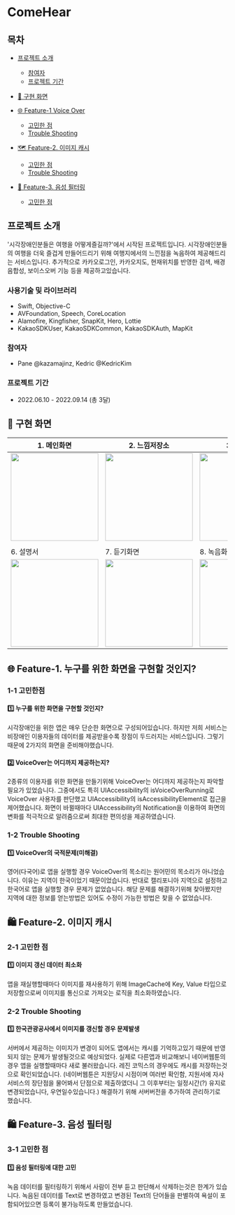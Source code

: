 # ComeHear

## 목차
- [프로젝트 소개](#프로젝트-소개)
    - [참여자](#참여자)
    - [프로젝트 기간](#프로젝트-기간)
- [📱 구현 화면](#-구현-화면)

- [🌐 Feature-1 Voice Over](#-Feature-1-Voice-Over)
    + [고민한 점](#1-1-고민한-점) 
    + [Trouble Shooting](#1-2-Trouble-Shooting)

- [🗺 Feature-2. 이미지 캐시](#-feature-2-이미지-캐시)
    + [고민한 점](#2-1-고민한-점)
    + [Trouble Shooting](#2-2-Trouble-Shooting)

- [📢 Feature-3. 음성 필터링](#-feature-2-음성-필터링)
    + [고민한 점](#2-1-고민한-점)


## 프로젝트 소개
'시각장애인분들은 여행을 어떻게즐길까?'에서 시작된 프로젝트입니다.
시각장애인분들의 여행을 더욱 즐겁게 만들어드리기 위해 여행지에서의 느낀점을 녹음하여 제공해드리는 서비스입니다.
추가적으로 카카오로그인, 카카오지도, 현재위치를 반영한 검색, 배경음합성, 보이스오버 기능 등을 제공하고있습니다.

### 사용기술 및 라이브러리
- Swift, Objective-C
- AVFoundation, Speech, CoreLocation
- Alamofire, Kingfisher, SnapKit, Hero, Lottie
- KakaoSDKUser, KakaoSDKCommon, KakaoSDKAuth, MapKit

### 참여자
- Pane @kazamajinz, Kedric @KedricKim

### 프로젝트 기간 
- 2022.06.10 - 2022.09.14 (총 3달)

## 📱 구현 화면
|1. 메인화면|2. 느낌저장소|3. 검색화면|4. GPS검색화면|5. 즐겨찾기|6. 마이페이지|
|-|-|-|-|-|-|
|<img width="200" src="https://user-images.githubusercontent.com/62927862/205610298-60553c0d-95b5-4ae4-814c-9710e33a27bd.gif">|<img width="200" src="https://user-images.githubusercontent.com/62927862/205610569-3d13ef21-792f-4f60-bba4-0eabe2e1133a.gif">|<img width="200" src="https://user-images.githubusercontent.com/62927862/205611113-bde50da1-93ec-4e6e-90e7-5f9a43ff4d4f.gif">|<img width="200" src="https://user-images.githubusercontent.com/62927862/205611341-cc53b1aa-9413-4911-878c-6bf943ad048f.gif">|<img width="200" src="https://user-images.githubusercontent.com/62927862/205611552-00039e8f-7286-4083-a773-ab0ffe4513b4.gif">|<img width="200" src="https://user-images.githubusercontent.com/62927862/205611757-c4d5c651-9e89-4e06-8082-b66fd0cc8fc4.gif">|
|||||||
|6. 설명서|7. 듣기화면|8. 녹음화면|9. 영어화면|10. 일본어화면|
|<img width="200" src="https://user-images.githubusercontent.com/62927862/205616612-7f0745cc-0e0b-42b1-baf4-c730c07c1b57.gif">|<img width="200" src="https://user-images.githubusercontent.com/62927862/205618163-9dc7371c-3e22-4c82-ac5d-9ff9eef8395b.gif">|<img width="200" src="https://user-images.githubusercontent.com/62927862/205618215-0444257c-4bf0-4ff4-8608-5931aa355a22.gif">|<img width="200" src="https://user-images.githubusercontent.com/62927862/205618171-d5cc88b2-71b4-47ad-808b-cee9375d9536.gif">|<img width="200" src="https://user-images.githubusercontent.com/62927862/205618223-b30fbc27-9827-4128-8e96-7ac7c156c1a3.gif">|


## 🌐 Feature-1. 누구를 위한 화면을 구현할 것인지?
### 1-1 고민한점
#### 1️⃣ 누구를 위한 화면을 구현할 것인지?
시각장애인을 위한 앱은 매우 단순한 화면으로 구성되어있습니다.
하지만 저희 서비스는 비장애인 이용자들의 데이터를 제공받을수록 장점이 두드러지는 서비스입니다.
그렇기 때문에 2가지의 화면을 준비해야했습니다.

#### 2️⃣ VoiceOver는 어디까지 제공하는지?
2종류의 이용자를 위한 화면을 만들기위해 VoiceOver는 어디까지 제공하는지 파악할 필요가 있었습니다.
그중에서도 특히 UIAccessibility의 isVoiceOverRunning로 VoiceOver 사용자를 판단했고 UIAccessibility의 isAccessibilityElement로 접근을 제어했습니다.
화면이 바뀔때마다 UIAccessibility의 Notification을 이용하여 화면의 변화를 적극적으로 알려줌으로써 최대한 편의성을 제공하였습니다.

### 1-2 Trouble Shooting
#### 1️⃣ VoiceOver의 국적문제(미해결)
영어(다국어)로 앱을 실행할 경우 VoiceOver의 목소리는 원어민의 목소리가 아니었습니다. 이유는 지역이 한국이었기 때문이었습니다.
반대로 캘리포니아 지역으로 설정하고 한국어로 앱을 실행할 경우 문제가 없었습니다.
해당 문제를 해결하기위해 찾아봤지만 지역에 대한 정보를 얻는방법은 있어도 수정이 가능한 방법은 찾을 수 없었습니다.


## 🛍 Feature-2. 이미지 캐시
### 2-1 고민한 점 
#### 1️⃣ 이미지 갱신 데이터 최소화
앱을 재실행할때마다 이미지를 재사용하기 위해 ImageCache에 Key, Value 타입으로 저장함으로써 이미지를 통신으로 가져오는 로직을 최소화하였습니다.

### 2-2 Trouble Shooting
#### 1️⃣ 한국관광공사에서 이미지를 갱신할 경우 문제발생
서버에서 제공하는 이미지가 변경이 되어도 앱에서는 캐시를 기억하고있기 때문에 반영되지 않는 문제가 발생될것으로 예상되었다.
실제로 다른앱과 비교해보니 네이버웹툰의 경우 앱을 실행할때마다 새로 불러왔습니다. 레진 코믹스의 경우에도 캐시를 저장하는것으로 확인되었습니다.
(네이버웹툰은 지원당시 시점이며 여러번 확인함, 지원서에 자사서비스의 장단점을 물어봐서 단점으로 제출하였더니 그 이후부터는 일정시간(?) 유지로 변경되었습니다, 우연일수있습니다.)
해결하기 위해 서버버전을 추가하여 관리하기로 했습니다.


## 🛍 Feature-3. 음성 필터링
### 3-1 고민한 점 
#### 1️⃣ 음성 필터링에 대한 고민
녹음 데이터를 필터링하기 위해서 사람이 전부 듣고 판단해서 삭제하는것은 한계가 있습니다.
녹음된 데이터를 Text로 변경하였고 변경된 Text의 단어들을 판별하여 욕설이 포함되어있으면 등록이 불가능하도록 만들었습니다.

